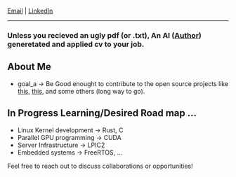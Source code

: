 
[Email](mailto:arvinsalehi99@gmail.com) | [LinkedIn](https://www.linkedin.com/in/arvin-salehi-55768120a/)

---
### Unless you recieved an ugly pdf (or .txt), An AI ([Author](https://github.com/AIHawk-app/Auto_Jobs_Applier)) generetated and applied cv to your job.

## About Me
- goal_a -> Be Good enought to contribute to the open source projects like [this](https://github.com/torvalds/linux), [this](https://github.com/riscv), and some others (long way to go).
  
## In Progress Learning/Desired Road map ...
- Linux Kernel development -> Rust, C
- Parallel GPU programming -> CUDA
- Server Infrastructure -> LPIC2
- Embedded systems -> FreeRTOS, ...


Feel free to reach out to discuss collaborations or opportunities!
